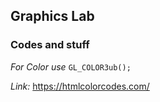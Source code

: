 ## Graphics Lab
### Codes and stuff

_For Color use_ `GL_COLOR3ub();` 

*Link:* https://htmlcolorcodes.com/